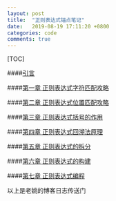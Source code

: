 ```yaml
---
layout: post
title:  "正则表达式锚点笔记"
date:   2019-08-19 17:11:20 +0800
categories: code
comments: true
---
```


[TOC]

####[引言](http://blog.didispace.com/regular-expression-all/)

####[第一章 正则表达式字符匹配攻略](http://blog.didispace.com/regular-expression-1/)

####[第二章 正则表达式位置匹配攻略](http://blog.didispace.com/regular-expression-2/)

####[第三章 正则表达式括号的作用](http://blog.didispace.com/regular-expression-3/)

####[第四章 正则表达式回溯法原理](http://blog.didispace.com/regular-expression-4/)

####[第五章 正则表达式的拆分](http://blog.didispace.com/regular-expression-5/)

####[第六章 正则表达式的构建](http://blog.didispace.com/regular-expression-6/)

####[第七章 正则表达式编程](http://blog.didispace.com/regular-expression-7/)

以上是老姚的博客日志传送门
